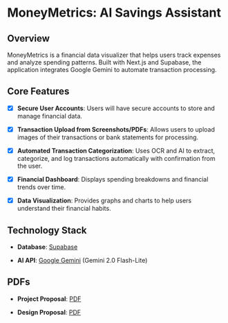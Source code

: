 # MoneyMetrics: AI Savings Assistant

## Overview

MoneyMetrics is a financial data visualizer that helps users track expenses and analyze spending patterns. Built with Next.js and Supabase, the application integrates Google Gemini to automate transaction processing.

## Core Features

- [x] **Secure User Accounts**: Users will have secure accounts to store and manage financial data.

- [x] **Transaction Upload from Screenshots/PDFs**: Allows users to upload images of their transactions or bank statements for processing.

- [x] **Automated Transaction Categorization**: Uses OCR and AI to extract, categorize, and log transactions automatically with confirmation from the user.

- [x] **Financial Dashboard**: Displays spending breakdowns and financial trends over time.

- [x] **Data Visualization**: Provides graphs and charts to help users understand their financial habits.

## Technology Stack

- **Database**: [Supabase](https://supabase.com/)

- **AI API**: [Google Gemini](https://ai.google.dev/) (Gemini 2.0 Flash-Lite)

## PDFs

- **Project Proposal**: [PDF](https://github.com/anthonytoyco/moneymetrics/blob/main/misc/project_proposal.pdf)

- **Design Proposal**: [PDF](https://github.com/anthonytoyco/moneymetrics/blob/main/misc/design_proposal.pdf)
